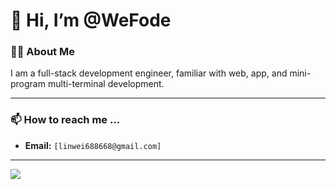 # 👋 Hi, I’m @WeFode

### 👨‍💻 About Me

I am a full-stack development engineer, familiar with web, app, and mini-program multi-terminal development.

---

### 📫 How to reach me ...

*   **Email:** `[linwei688668@gmail.com]` 

---

![](https://komarev.com/ghpvc/?username=WeFode) 
